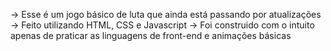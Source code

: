 -> Esse é um jogo básico de luta que ainda está passando por atualizações
-> Feito utilizando HTML, CSS e Javascript
-> Foi construido com o intuito apenas de praticar as linguagens de front-end e animações básicas
